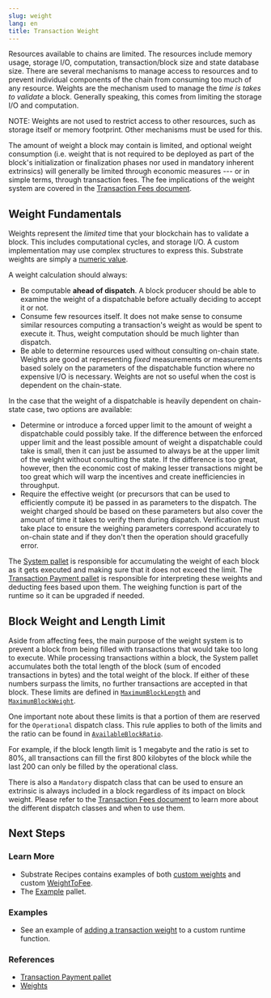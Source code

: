 ```yaml
---
slug: weight
lang: en
title: Transaction Weight
---
```


Resources available to chains are limited. The resources include memory usage, storage I/O,
computation, transaction/block size and state database size. There are several mechanisms to manage
access to resources and to prevent individual components of the chain from consuming too much of any
resource. Weights are the mechanism used to manage the _time is takes to validate_ a block.
Generally speaking, this comes from limiting the storage I/O and computation.

NOTE: Weights are not used to restrict access to other resources, such as storage itself or memory
footprint. Other mechanisms must be used for this.

The amount of weight a block may contain is limited, and optional weight consumption (i.e. weight
that is not required to be deployed as part of the block's initialization or finalization phases nor
used in mandatory inherent extrinsics) will generally be limited through economic measures --- or in
simple terms, through transaction fees. The fee implications of the weight system are covered in the
[Transaction Fees document](../runtime/fees).

## Weight Fundamentals

Weights represent the _limited_ time that your blockchain has to validate a block. This includes
computational cycles, and storage I/O. A custom implementation may use complex structures to express
this. Substrate weights are simply a
[numeric value](https://substrate.dev/rustdocs/master/frame_support/weights/type.Weight.html).

A weight calculation should always:

- Be computable **ahead of dispatch**. A block producer should be able to examine the weight of a
  dispatchable before actually deciding to accept it or not.
- Consume few resources itself. It does not make sense to consume similar resources computing a
  transaction's weight as would be spent to execute it. Thus, weight computation should be much
  lighter than dispatch.
- Be able to determine resources used without consulting on-chain state. Weights are good at
  representing _fixed_ measurements or measurements based solely on the parameters of the
  dispatchable function where no expensive I/O is necessary. Weights are not so useful when the cost
  is dependent on the chain-state.

In the case that the weight of a dispatchable is heavily dependent on chain-state case, two options
are available:

- Determine or introduce a forced upper limit to the amount of weight a dispatchable could possibly
  take. If the difference between the enforced upper limit and the least possible amount of weight a
  dispatchable could take is small, then it can just be assumed to always be at the upper limit of
  the weight without consulting the state. If the difference is too great, however, then the
  economic cost of making lesser transactions might be too great which will warp the incentives and
  create inefficiencies in throughput.
- Require the effective weight (or precursors that can be used to efficiently compute it) be passed
  in as parameters to the dispatch. The weight charged should be based on these parameters but also
  cover the amount of time it takes to verify them during dispatch. Verification must take place to
  ensure the weighing parameters correspond accurately to on-chain state and if they don't then the
  operation should gracefully error.

The [System pallet](https://substrate.dev/rustdocs/master/frame_system/struct.Module.html) is
responsible for accumulating the weight of each block as it gets executed and making sure that it
does not exceed the limit. The
[Transaction Payment pallet](https://substrate.dev/rustdocs/master/pallet_transaction_payment/index.html)
is responsible for interpreting these weights and deducting fees based upon them. The weighing
function is part of the runtime so it can be upgraded if needed.

## Block Weight and Length Limit

Aside from affecting fees, the main purpose of the weight system is to prevent a block from being
filled with transactions that would take too long to execute. While processing transactions within a
block, the System pallet accumulates both the total length of the block (sum of encoded transactions
in bytes) and the total weight of the block. If either of these numbers surpass the limits, no
further transactions are accepted in that block. These limits are defined in
[`MaximumBlockLength`](https://substrate.dev/rustdocs/master/frame_system/trait.Trait.html#associatedtype.MaximumBlockLength)
and
[`MaximumBlockWeight`](https://substrate.dev/rustdocs/master/frame_system/trait.Trait.html#associatedtype.MaximumBlockWeight).

One important note about these limits is that a portion of them are reserved for the `Operational`
dispatch class. This rule applies to both of the limits and the ratio can be found in
[`AvailableBlockRatio`](https://substrate.dev/rustdocs/master/frame_system/trait.Trait.html#associatedtype.AvailableBlockRatio).

For example, if the block length limit is 1 megabyte and the ratio is set to 80%, all transactions
can fill the first 800 kilobytes of the block while the last 200 can only be filled by the
operational class.

There is also a `Mandatory` dispatch class that can be used to ensure an extrinsic is always
included in a block regardless of its impact on block weight. Please refer to the
[Transaction Fees document](../runtime/fees) to learn more about the different dispatch classes and
when to use them.

## Next Steps

### Learn More

- Substrate Recipes contains examples of both
  [custom weights](https://github.com/substrate-developer-hub/recipes/tree/master/pallets/weights)
  and custom
  [WeightToFee](https://github.com/substrate-developer-hub/recipes/tree/master/runtimes/weight-fee-runtime).
- The [Example](https://github.com/paritytech/substrate/blob/master/frame/example/src/lib.rs)
  pallet.

### Examples

- See an example of
  [adding a transaction weight](https://substrate.dev/recipes/3-entrees/weights.html) to a custom
  runtime function.

### References

- [Transaction Payment pallet](https://github.com/paritytech/substrate/blob/master/frame/transaction-payment/src/lib.rs)
- [Weights](https://github.com/paritytech/substrate/blob/master/frame/support/src/weights.rs)
